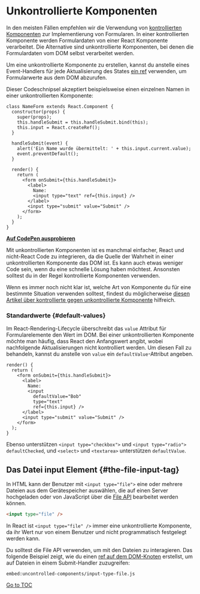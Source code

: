 
# Unkontrollierte Komponenten


In den meisten Fällen empfehlen wir die Verwendung von [kontrollierten Komponenten](./forms.html#controlled-components) zur Implementierung von Formularen. In einer kontrollierten Komponente werden Formulardaten von einer React Komponente verarbeitet. Die Alternative sind unkontrollierte Komponenten, bei denen die Formulardaten vom DOM selbst verarbeitet werden.

Um eine unkontrollierte Komponente zu erstellen, kannst du anstelle eines Event-Handlers für jede Aktualisierung des States [ein ref](./refs-and-the-dom.html) verwenden, um Formularwerte aus dem DOM abzurufen.

Dieser Codeschnipsel akzeptiert beispielsweise einen einzelnen Namen in einer unkontrollierten Komponente:

```javascript{5,9,18}
class NameForm extends React.Component {
  constructor(props) {
    super(props);
    this.handleSubmit = this.handleSubmit.bind(this);
    this.input = React.createRef();
  }

  handleSubmit(event) {
    alert('Ein Name wurde übermittelt: ' + this.input.current.value);
    event.preventDefault();
  }

  render() {
    return (
      <form onSubmit={this.handleSubmit}>
        <label>
          Name:
          <input type="text" ref={this.input} />
        </label>
        <input type="submit" value="Submit" />
      </form>
    );
  }
}
```

[**Auf CodePen ausprobieren**](https://codepen.io/gaearon/pen/WooRWa?editors=0010)

Mit unkontrollierten Komponenten ist es manchmal einfacher, React und nicht-React Code zu integrieren, da die Quelle der Wahrheit in einer unkontrollierten Komponente das DOM ist. Es kann auch etwas weniger Code sein, wenn du eine schnelle Lösung haben möchtest. Ansonsten solltest du in der Regel kontrollierte Komponenten verwenden.

Wenn es immer noch nicht klar ist, welche Art von Komponente du für eine bestimmte Situation verwenden solltest, findest du möglicherweise [diesen Artikel über kontrollierte gegen unkontrollierte Komponente](https://goshakkk.name/controlled-vs-uncontrolled-inputs-react/) hilfreich.

### Standardwerte {#default-values}

Im React-Rendering-Lifecycle überschreibt das `value` Attribut für Formularelemente den Wert im DOM. Bei einer unkontrollierten Komponente möchte man häufig, dass React den Anfangswert angibt, wobei nachfolgende Aktualisierungen nicht kontrolliert werden. Um diesen Fall zu behandeln, kannst du anstelle von `value` ein `defaultValue`-Attribut angeben.

```javascript{7}
render() {
  return (
    <form onSubmit={this.handleSubmit}>
      <label>
        Name:
        <input
          defaultValue="Bob"
          type="text"
          ref={this.input} />
      </label>
      <input type="submit" value="Submit" />
    </form>
  );
}
```

Ebenso unterstützen `<input type="checkbox">` und `<input type="radio">` `defaultChecked`, und `<select>` und `<textarea>` unterstützen `defaultValue`.

## Das Datei input Element {#the-file-input-tag}

In HTML kann der Benutzer mit `<input type="file">` eine oder mehrere Dateien aus dem Gerätespeicher auswählen, die auf einen Server hochgeladen oder von JavaScript über die [File API](https://developer.mozilla.org/de/docs/Web/API/File/Zugriff_auf_Dateien_von_Webapplikationen) bearbeitet werden können.

```html
<input type="file" />
```

In React ist `<input type="file" />` immer eine unkontrollierte Komponente, da ihr Wert nur von einem Benutzer und nicht programmatisch festgelegt werden kann.

Du solltest die File API verwenden, um mit den Dateien zu interagieren. Das folgende Beispiel zeigt, wie du einen [ref auf dem DOM-Knoten](./refs-and-the-dom.html) erstellst, um auf Dateien in einem Submit-Handler zuzugreifen:

`embed:uncontrolled-components/input-type-file.js`

[](codepen://uncontrolled-components/input-type-file)

<span style="float: footnote;"><a href="./index.html#toc">Go to TOC</a></span>

